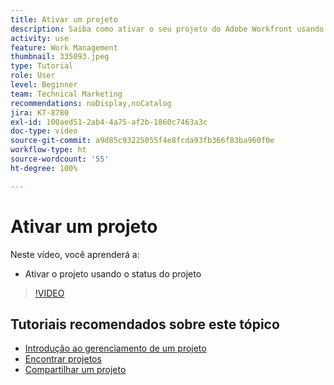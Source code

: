 ```yaml
---
title: Ativar um projeto
description: Saiba como ativar o seu projeto do Adobe Workfront usando o status do projeto.
activity: use
feature: Work Management
thumbnail: 335093.jpeg
type: Tutorial
role: User
level: Beginner
team: Technical Marketing
recommendations: noDisplay,noCatalog
jira: KT-8780
exl-id: 100aed51-2ab4-4a75-af2b-1860c7463a3c
doc-type: video
source-git-commit: a9d85c93225055f4e8fcda93fb366f83ba960f0e
workflow-type: ht
source-wordcount: '55'
ht-degree: 100%

---
```


# Ativar um projeto

Neste vídeo, você aprenderá a:

* Ativar o projeto usando o status do projeto

>[!VIDEO](https://video.tv.adobe.com/v/335093/?quality=12&learn=on)

## Tutoriais recomendados sobre este tópico

* [Introdução ao gerenciamento de um projeto](https://experienceleague.adobe.com/pt-br/docs/workfront-learn/tutorials-workfront/manage-work/projects/getting-started-manage-a-project.md)
* [Encontrar projetos](https://experienceleague.adobe.com/pt-br/docs/workfront-learn/tutorials-workfront/manage-work/projects/find-projects.md)
* [Compartilhar um projeto](https://experienceleague.adobe.com/pt-br/docs/workfront-learn/tutorials-workfront/manage-work/projects/share-a-project.md)
